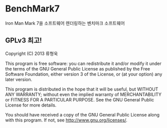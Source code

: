BenchMark7
==========

Iron Man Mark 7을 소프트웨어 렌더링하는 벤치마크 소프트웨어  

GPLv3 최고!
--

Copyright (C) 2013 류형욱

This program is free software: you can redistribute it and/or modify
it under the terms of the GNU General Public License as published by
the Free Software Foundation, either version 3 of the License, or
(at your option) any later version.

This program is distributed in the hope that it will be useful,
but WITHOUT ANY WARRANTY; without even the implied warranty of
MERCHANTABILITY or FITNESS FOR A PARTICULAR PURPOSE.  See the
GNU General Public License for more details.

You should have received a copy of the GNU General Public License
along with this program.  If not, see <http://www.gnu.org/licenses/>.
